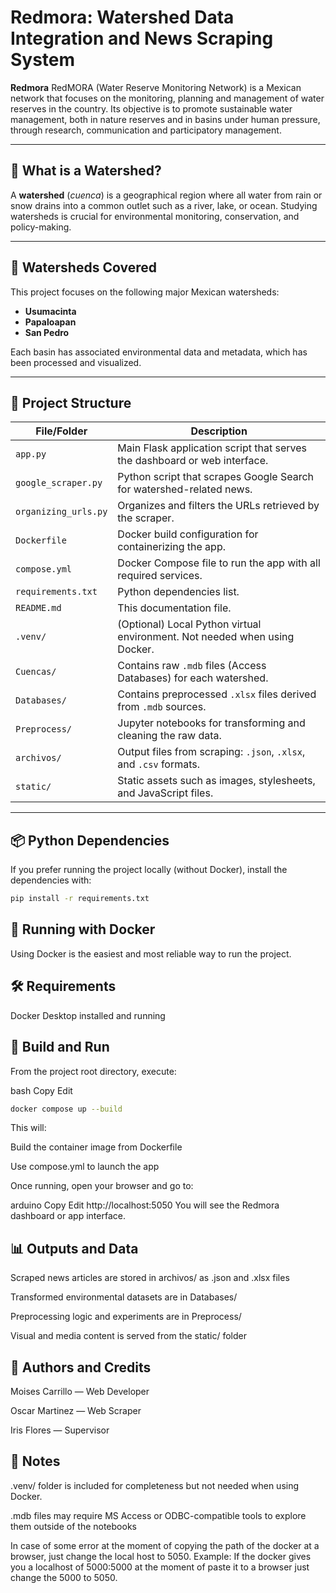 # Redmora: Watershed Data Integration and News Scraping System

**Redmora** RedMORA (Water Reserve Monitoring Network) is a Mexican network that focuses on the monitoring, planning and management of water reserves in the country. Its objective is to promote sustainable water management, both in nature reserves and in basins under human pressure, through research, communication and participatory management. 

---

## 🌊 What is a Watershed?

A **watershed** (*cuenca*) is a geographical region where all water from rain or snow drains into a common outlet such as a river, lake, or ocean. Studying watersheds is crucial for environmental monitoring, conservation, and policy-making.

---

## 📍 Watersheds Covered

This project focuses on the following major Mexican watersheds:

- **Usumacinta**
- **Papaloapan**
- **San Pedro**

Each basin has associated environmental data and metadata, which has been processed and visualized.

---

## 📁 Project Structure

| File/Folder              | Description |
|--------------------------|-------------|
| `app.py`                 | Main Flask application script that serves the dashboard or web interface. |
| `google_scraper.py`      | Python script that scrapes Google Search for watershed-related news. |
| `organizing_urls.py`     | Organizes and filters the URLs retrieved by the scraper. |
| `Dockerfile`             | Docker build configuration for containerizing the app. |
| `compose.yml`            | Docker Compose file to run the app with all required services. |
| `requirements.txt`       | Python dependencies list. |
| `README.md`              | This documentation file. |
| `.venv/`                 | (Optional) Local Python virtual environment. Not needed when using Docker. |
| `Cuencas/`               | Contains raw `.mdb` files (Access Databases) for each watershed. |
| `Databases/`             | Contains preprocessed `.xlsx` files derived from `.mdb` sources. |
| `Preprocess/`            | Jupyter notebooks for transforming and cleaning the raw data. |
| `archivos/`              | Output files from scraping: `.json`, `.xlsx`, and `.csv` formats. |
| `static/`                | Static assets such as images, stylesheets, and JavaScript files. |

---

## 📦 Python Dependencies

If you prefer running the project locally (without Docker), install the dependencies with:

```bash
pip install -r requirements.txt
```
## 🐳 Running with Docker
Using Docker is the easiest and most reliable way to run the project.

## 🛠️ Requirements
Docker Desktop installed and running

## 🔧 Build and Run
From the project root directory, execute:

bash
Copy
Edit
```bash
docker compose up --build
```
This will:

Build the container image from Dockerfile

Use compose.yml to launch the app

Once running, open your browser and go to:

arduino
Copy
Edit
http://localhost:5050
You will see the Redmora dashboard or app interface.

## 📊 Outputs and Data
Scraped news articles are stored in archivos/ as .json and .xlsx files

Transformed environmental datasets are in Databases/

Preprocessing logic and experiments are in Preprocess/

Visual and media content is served from the static/ folder

## 🤝 Authors and Credits
Moises Carrillo — Web Developer

Oscar Martinez — Web Scraper

Iris Flores — Supervisor

## 📌 Notes
.venv/ folder is included for completeness but not needed when using Docker.

.mdb files may require MS Access or ODBC-compatible tools to explore them outside of the notebooks

In case of some error at the moment of copying the path of the docker at a browser, just change the local host to 5050.
Example: If the docker gives you a localhost of 5000:5000 at the moment of paste it to a browser just change the 5000 to 5050.

